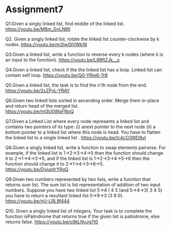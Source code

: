 # Assignment7
Q1.Given a singly linked list, find middle of the linked list. 
https://youtu.be/M8m_GvLN9II

Q2. Given a singly linked list, rotate the linked list counter-clockwise by k nodes. 
https://youtu.be/m2lwGIVWb18

Q3.Given a linked list, write a function to reverse every k nodes (where k is an input to the function).
https://youtu.be/L88ftZJk__o

Q4.Given a linked list, check if the the linked list has a loop. Linked list can contain self loop.
https://youtu.be/Q0-YRm6-7r8

Q5.Given a linked list, the task is to find the n'th node from the end. 
https://youtu.be/2xZPyL-YRAY

Q6.Given two linked lists sorted in ascending order. Merge them in-place and return head of the merged list.   
https://youtu.be/ml3U0WqFNoQ

Q7.Given a Linked List where every node represents a linked list and contains two pointers of its type:
(i) anext pointer to the next node
(ii) a bottom pointer to a linked list where this node is head.
You have to flatten the linked list to a single linked list .
https://youtu.be/Ic4cO3WD8vI

Q8.Given a singly linked list, write a function to swap elements pairwise. For example, if the linked list is 1->2->3->4->5 then the function should change it to 2->1->4->3->5, and if the linked list is 1->2->3->4->5->6 then the function should change it to 2->1->4->3->6->5.
https://youtu.be/DyiupfrYRgQ

Q9.Given two numbers represented by two lists, write a function that returns sum list. The sum list is list representation of addition of two input numbers.
Suppose you have two linked list 5->4 ( 4 5 )and 5->4->3( 3 4 5) you have to return  a resultant linked list 0->9->3 (3 9 0).
https://youtu.be/nU-LRL9f444

Q10. Given a singly linked list of integers, Your task is to complete the function isPalindrome that returns true if the given list is palindrome, else returns false.
https://youtu.be/o9kLNyJg7t0

